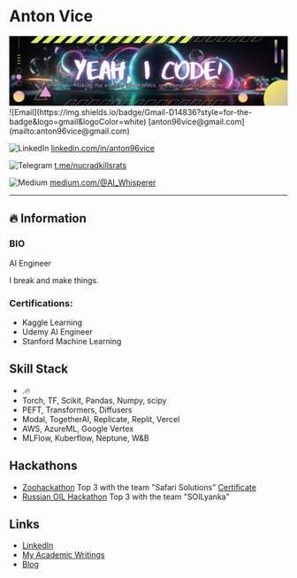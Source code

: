 # Anton Vice
<img src="https://github.com/antonvice/antonvice/blob/main/Game%20Streamer.png?raw=true" alt="yeahicode">
![Email](https://img.shields.io/badge/Gmail-D14836?style=for-the-badge&logo=gmail&logoColor=white) [anton96vice@gmail.com](mailto:anton96vice@gmail.com)

![LinkedIn](https://img.shields.io/badge/LinkedIn-0077B5?style=for-the-badge&logo=linkedin&logoColor=white) [linkedin.com/in/anton96vice](https://linkedin.com/in/anton96vice)

![Telegram](https://img.shields.io/badge/Telegram-2CA5E0?style=for-the-badge&logo=telegram&logoColor=white) [t.me/nucradkillsrats](https://t.me/nucradkillsrats)

![Medium](https://img.shields.io/badge/Medium-12100E?style=for-the-badge&logo=medium&logoColor=white) [medium.com/@AI_Whisperer](https://medium.com/@AI_Whisperer)



---

## 🔥 Information

### BIO
AI Engineer

I break and make things. 

### Certifications:
* Kaggle Learning
* Udemy AI Engineer
* Stanford Machine Learning

## Skill Stack
* .🔥
* Torch, TF, Scikit, Pandas, Numpy, scipy
* PEFT, Transformers, Diffusers
* Modal, TogetherAI, Replicate, Replit, Vercel
* AWS, AzureML, Google Vertex
* MLFlow, Kuberflow, Neptune, W&B


## Hackathons
* [Zoohackathon](https://zoohackathon-2020-europe.devpost.com/) Top 3 with the team "Safari Solutions" [Certificate](https://github.com/anton96vice/Portfolio/blob/main/imgs/Anton%20Vice.pdf)
* [Russian OIL Hackathon](https://vk.com/onlinehackathon) Top 3 with the team "SOILyanka"


## Links
- [LinkedIn](https://www.linkedin.com/in/anton-vice-89563a180/)
- [My Academic Writings](https://www.linkedin.com/in/anton96vice/detail/recent-activity/posts/)
- [Blog](https://www.medium.com/@AI_Whisperer)
